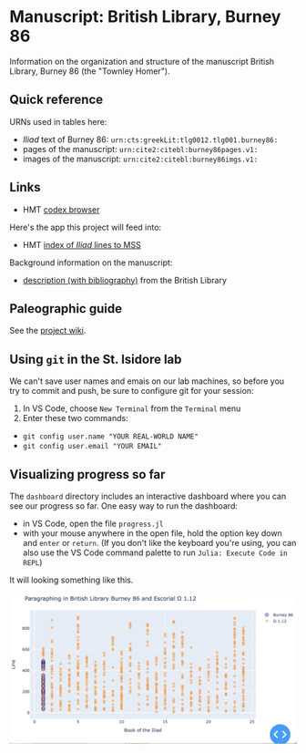 # Manuscript: British Library, Burney 86

Information on the organization and structure of the manuscript British Library, Burney 86 (the "Townley Homer").

## Quick reference

URNs used in tables here:

- *Iliad* text of Burney 86:  `urn:cts:greekLit:tlg0012.tlg001.burney86:`
- pages of the manuscript: `urn:cite2:citebl:burney86pages.v1:`
- images of the manuscript: `urn:cite2:citebl:burney86imgs.v1:`

## Links

- HMT [codex browser](https://www.homermultitext.org/codex-browser/)

Here's the app this project will feed into:

- HMT [index of *Iliad* lines to MSS](https://www.homermultitext.org/iliad-browser/)


Background information on the manuscript:

- [description (with bibliography)](https://www.bl.uk/manuscripts/FullDisplay.aspx?ref=burney_ms_86) from the British Library

## Paleographic guide

See the [project wiki](https://github.com/hmteditors/burney86-structure/wiki/Paleographic-guide).

## Using `git` in the St. Isidore lab

We can't save user names and emais on our lab machines, so before you try to commit and push, be sure to configure git for your session:

1. In VS Code, choose `New Terminal` from the `Terminal` menu
2. Enter these two commands:

- `git config user.name "YOUR REAL-WORLD NAME"`
- `git config user.email "YOUR EMAIL"`


## Visualizing progress so far

The `dashboard` directory includes an interactive dashboard where you can see our progress so far.  One easy way to run the dashboard:

- in VS Code, open the file `progress.jl`
- with your mouse anywhere in the open file, hold the option key down and `enter` or `return`. (If you don't like the keyboard you're using, you can also use the VS Code command palette to run `Julia: Execute Code in REPL`)

It will looking something like this.

![progress chart](./paras.png)
